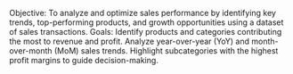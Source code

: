 Objective: To analyze and optimize sales performance by identifying key trends, top-performing products, and growth opportunities using a dataset of sales transactions.
Goals:
Identify products and categories contributing the most to revenue and profit.
Analyze year-over-year (YoY) and month-over-month (MoM) sales trends.
Highlight subcategories with the highest profit margins to guide decision-making.
